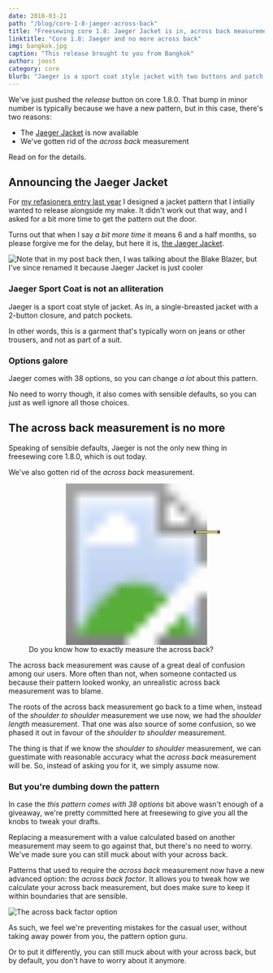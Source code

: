 ```yaml
---
date: 2018-03-21
path: "/blog/core-1-8-jaeger-across-back"
title: "Freesewing core 1.8: Jaeger Jacket is in, across back measurement is out"
linktitle: "Core 1.8: Jaeger and no more across back"
img: bangkok.jpg
caption: "This release brought to you from Bangkok"
author: joost
category: core
blurb: "Jaeger is a sport coat style jacket with two buttons and patch pockets"
---
```

We've just pushed the *release* button on core 1.8.0. That bump in minor number is typically because we have a new pattern, but in this case, there's two reasons:

 - The [Jaeger Jacket](/patterns/jaeger) is now available
 - We've gotten rid of the *across back* measurement
 
Read on for the details.
 
## Announcing the Jaeger Jacket
 
For [my refasioners entry last year](/blog/the-refashioners-2017/) I designed a jacket pattern that I intially wanted to release alongside my make. It didn't work out that way, and I asked for a bit more time to get the pattern out the door.

Turns out that when I say *a bit more time* it means 6 and a half months, so please forgive me for the delay, but here it is, [the Jaeger Jacket](/patterns/jaeger).

![Note that in my post back then, I was talking about the Blake Blazer, but I've since renamed it because Jaeger Jacket is just cooler](/img/blog/core-1-8-jaeger-across-back/jaeger.jpg)

### Jaeger Sport Coat is not an alliteration

Jaeger is a sport coat style of jacket. As in, a single-breasted jacket with a 2-button closure, and patch pockets.

In other words, this is a garment that's typically worn on jeans or other trousers, and not as part of a suit.

### Options galore

Jaeger comes with 38 options, so you can change *a lot* about this pattern. 

No need to worry though, it also comes with sensible defaults, so you can just as well ignore all those choices.

## The across back measurement is no more

Speaking of sensible defaults, Jaeger is not the only new thing in freesewing core 1.8.0, which is out today.

We've also gotten rid of the *across back* measurement.
<figure class="image">
<a href="/img/blog/core-1-8-jaeger-across-back/acrossback.svg" target="_BLANK" title="Open this image in a new window">
<svg xmlns:svg="http://www.w3.org/2000/svg" xmlns="http://www.w3.org/2000/svg" xmlns:xlink="http://www.w3.org/1999/xlink" viewBox="0 0 2000 1500" class="drop-shadow">
<defs>
<path id="path" d="M 0 0 l 206 0" style="fill: none; stroke-linejoin: round;"/>
<g id="start">
<path d="M 0 -25 l 0 50" style="stroke: #000; stroke-width: 3px; stroke-linecap: butt; stroke-linejoin: round;" />
<path d="M 0 0 l -15 -15 l 0 30 z" style="stroke: #000; stroke-width: 3px; fill: #000; stroke-linecap: butt; stroke-linejoin: round;" />
</g>
<g id="end">
<path d="M 0 -25 l 0 50" style="stroke: #000; stroke-width: 3px; stroke-linecap: butt; stroke-linejoin: round;" />
<path d="M 0 0 l 15 -15 l 0 30 z" style="stroke: #000; stroke-width: 3px; fill: #000; stroke-linecap: butt; stroke-linejoin: round;" />
</g>
</defs>
<style type="text/css"><![CDATA[
path {fill: none; stroke-linejoin: round;}
.tape {stroke: #000; stroke-width: 20px; stroke-linecap: butt;}
.redtape {stroke: #f00; stroke-width: 1px;stroke-linecap: round;}
.color {stroke: #fff86c; stroke-width: 16px; stroke-linecap: butt;}
.cm {stroke: #000; stroke-width: 16px; stroke-dasharray: 2 10; stroke-linecap: butt;}
]]></style>

<!-- Background image -->
<image xlink:href="/img/blog/core-1-8-jaeger-across-back/standing.jpg" x="0" y="0" width="2000" height="1500" />

<g transform="translate(1550 450)">
<use x="0" y="0" xlink:href="#path" class="redtape">
</use>
<use x="0" y="0" xlink:href="#path" class="tape"/>
<use x="0" y="0" xlink:href="#path" class="color"/>
<use x="0" y="0" xlink:href="#path" class="cm"/>
<use x="0" y="0" xlink:href="#start" />
<use x="206" y="0" xlink:href="#end" />
</g> 
</svg>
</a>
    
<figcaption>Do you know how to exactly measure the across back?</figcaption>
    
</figure>

The across back measurement was cause of a great deal of confusion among our users. 
More often than not, when someone contacted us because their pattern looked wonky, an unrealistic across back measurement was to blame.

The roots of the across back measurement go back to a time when, instead of the *shoulder to shoulder* measurement we use now, we had the *shoulder length* measurement. 
That one was also source of some confusion, so we phased it out in favour of the *shoulder to shoulder* measurement.

The thing is that if we know the *shoulder to shoulder* measurement, we can guestimate with reasonable accuracy what the *across back* measurement will be. So, instead of asking you for it, we simply assume now.

### But you're dumbing down the pattern

In case the *this pattern comes with 38 options* bit above wasn't enough of a giveaway, we're pretty committed here at freesewing to give you all the knobs to tweak your drafts.

Replacing a measurement with a value calculated based on another measurement may seem to go against that, but there's no need to worry. We've made sure you can still muck about with your across back.

Patterns that used to require the *across back* measurement now have a new advanced option: the *across back factor*. It allows you to tweak how we calculate your across back measurement, but does make sure to keep it within boundaries that are sensible.

![The across back factor option](/img/blog/core-1-8-jaeger-across-back/acrossback.png) 

As such, we feel we're preventing mistakes for the casual user, without taking away power from you, the pattern option guru.

Or to put it differently, you can still muck about with your across back, but by default, you don't have to worry about it anymore.
